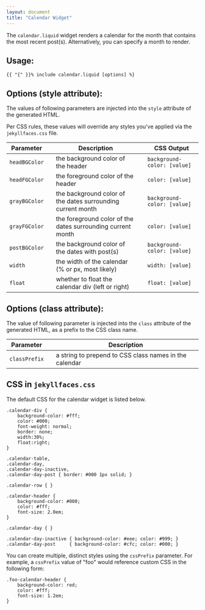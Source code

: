 ```yaml
---
layout: document
title: "Calendar Widget"
---
```


The `calendar.liquid` widget renders a calendar for the month that contains the most recent post(s). Alternatively, you can specify a month to render.

## Usage:

`{{ "{" }}% include calendar.liquid [options] %}`

## Options (style attribute):

The values of following parameters are injected into the `style` attribute of the generated HTML.

Per CSS rules, these values will override any styles you've applied via the `jekyllfaces.css` file.

|Parameter     | | Description | | CSS Output
|--------------|-|-------------|-|-----------
|`headBGColor` | | the background color of the header | | `background-color: [value]`
|`headFGColor` | | the foreground color of the header | | `color: [value]`
|`grayBGColor` | | the background color of the dates surrounding current month | | `background-color: [value]`
|`grayFGColor` | | the foreground color of the dates surrounding current month | | `color: [value]`
|`postBGColor` | | the background color of the dates with post(s)    | | `background-color: [value]`
|`width`       | | the width of the calendar (% or px, most likely)  | | `width: [value]`
|`float`       | | whether to float the calendar div (left or right) | | `float: [value]`

## Options (class attribute):

The value of following parameter is injected into the `class` attribute of the generated HTML, as a prefix to the CSS class name. 

|Parameter     | | Description 
|--------------|-|-------------
`classPrefix`  | | a string to prepend to CSS class names in the calendar

## CSS in `jekyllfaces.css`

The default CSS for the calendar widget is listed below.

```
.calendar-div { 
    background-color: #fff; 
    color: #000; 
    font-weight: normal; 
    border: none; 
    width:30%; 
    float:right; 
}

.calendar-table,
.calendar-day,
.calendar-day-inactive,
.calendar-day-post { border: #000 1px solid; }

.calendar-row { }

.calendar-header { 
    background-color: #000; 
    color: #fff; 
    font-size: 2.0em; 
}

.calendar-day { }

.calendar-day-inactive { background-color: #eee; color: #999; }
.calendar-day-post     { background-color: #cfc; color: #000; }
```

You can create multiple, distinct styles using the `cssPrefix` parameter. For example, a `cssPrefix` value of "foo" would reference custom CSS in the following form:

```
.foo-calendar-header { 
    background-color: red; 
    color: #fff; 
    font-size: 1.2em; 
}
```
